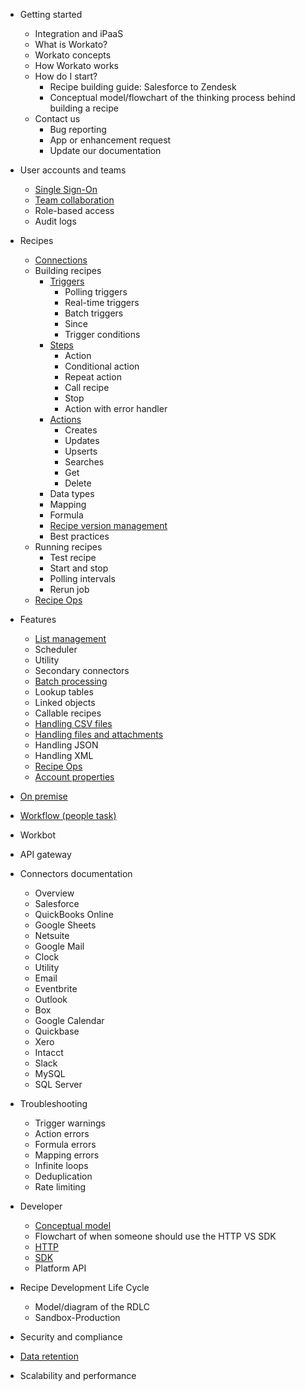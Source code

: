 - Getting started
  - Integration and iPaaS
  - What is Workato?
  - Workato concepts
  - How Workato works
  - How do I start?
    - Recipe building guide: Salesforce to Zendesk
    - Conceptual model/flowchart of the thinking process behind building a recipe
  - Contact us
    - Bug reporting
    - App or enhancement request
    - Update our documentation

- User accounts and teams
  - [Single Sign-On](/_docs/_user_accounts_and_teams/sso.markdown)
  - [Team collaboration](/_docs/_user_accounts_and_teams/team-collaboration.markdown)
  - Role-based access
  - Audit logs

- Recipes
  - [Connections](/_docs/_recipes/connections.markdown)
  - Building recipes
    - [Triggers](/_docs/_recipes/triggers.markdown)
      - Polling triggers
      - Real-time triggers
      - Batch triggers
      - Since
      - Trigger conditions
    - [Steps](/_docs/_recipes/steps.markdown)
      - Action
      - Conditional action
      - Repeat action
      - Call recipe
      - Stop
      - Action with error handler
    - [Actions](/_docs/_recipes/actions.markdown)
      - Creates
      - Updates
      - Upserts
      - Searches
      - Get
      - Delete
    - Data types
    - Mapping
    - Formula
    - [Recipe version management](/_docs/_recipes/recipe-version-management.markdown)
    - Best practices
  - Running recipes
    - Test recipe
    - Start and stop
    - Polling intervals
    - Rerun job
  - [Recipe Ops](/_docs/recipe-ops.markdown)

- Features
  - [List management](/_docs/_features/list-management.markdown)
  - Scheduler
  - Utility
  - Secondary connectors
  - [Batch processing](/_docs/_features/batch-processing.markdown)
  - Lookup tables
  - Linked objects
  - Callable recipes
  - [Handling CSV files](/_docs/_features/handling-csv-files.markdown)
  - [Handling files and attachments](/_docs/_features/handling-files-and-attachments.markdown)
  - Handling JSON
  - Handling XML
  - [Recipe Ops](/_docs/recipe-ops.markdown)
  - [Account properties](/_docs/account-properties.markdown)
- [On premise](/_docs/on-prem.markdown)
- [Workflow (people task)](/_docs/workflow.markdown)
- Workbot
- API gateway
- Connectors documentation
  - Overview
  - Salesforce
  - QuickBooks Online
  - Google Sheets
  - Netsuite
  - Google Mail
  - Clock
  - Utility
  - Email
  - Eventbrite
  - Outlook
  - Box
  - Google Calendar
  - Quickbase
  - Xero
  - Intacct
  - Slack
  - MySQL
  - SQL Server
- Troubleshooting
  - Trigger warnings
  - Action errors
  - Formula errors
  - Mapping errors
  - Infinite loops
  - Deduplication
  - Rate limiting
- Developer
  - [Conceptual model](/_docs/_developer/_sdk/conceptual-model-docs.markdown)
  - Flowchart of when someone should use the HTTP VS SDK
  - [HTTP](/_docs/_developer/http.markdown)
  - [SDK](/_docs/_developer/_sdk/sdk-docs.markdown)
  - Platform API
- Recipe Development Life Cycle
  - Model/diagram of the RDLC
  - Sandbox-Production
- Security and compliance
- [Data retention](/_docs/data-retention.markdown)
- Scalability and performance
